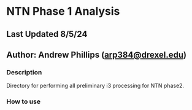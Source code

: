 # NTN Phase 1 Analysis
## Last Updated 8/5/24
## Author: Andrew Phillips (arp384@drexel.edu)

### Description
Directory for performing all preliminary i3 processing for NTN phase2.

### How to use
